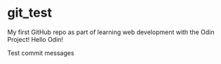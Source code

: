# git_test
My first GitHub repo as part of learning web development with the Odin Project!
Hello Odin!

Test commit messages